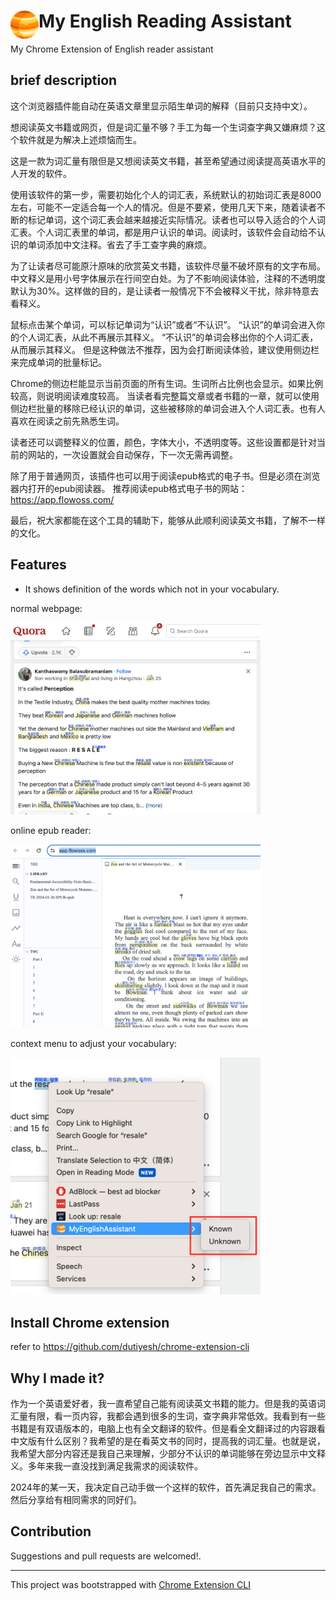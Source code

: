# <img src="public/icons/icon_48.png" width="45" align="left"> My English Reading Assistant

My Chrome Extension of English reader assistant


## brief description
这个浏览器插件能自动在英语文章里显示陌生单词的解释（目前只支持中文）。

想阅读英文书籍或网页，但是词汇量不够？手工为每一个生词查字典又嫌麻烦？这个软件就是为解决上述烦恼而生。

这是一款为词汇量有限但是又想阅读英文书籍，甚至希望通过阅读提高英语水平的人开发的软件。

使用该软件的第一步，需要初始化个人的词汇表，系统默认的初始词汇表是8000左右，可能不一定适合每一个人的情况。但是不要紧，使用几天下来，随着读者不断的标记单词，这个词汇表会越来越接近实际情况。读者也可以导入适合的个人词汇表。个人词汇表里的单词，都是用户认识的单词。阅读时，该软件会自动给不认识的单词添加中文注释。省去了手工查字典的麻烦。

为了让读者尽可能原汁原味的欣赏英文书籍，该软件尽量不破坏原有的文字布局。中文释义是用小号字体展示在行间空白处。为了不影响阅读体验，注释的不透明度默认为30%。这样做的目的，是让读者一般情况下不会被释义干扰，除非特意去看释义。

鼠标点击某个单词，可以标记单词为“认识”或者“不认识”。
“认识”的单词会进入你的个人词汇表，从此不再展示其释义。
“不认识”的单词会移出你的个人词汇表，从而展示其释义。
但是这种做法不推荐，因为会打断阅读体验，建议使用侧边栏来完成单词的批量标记。

Chrome的侧边栏能显示当前页面的所有生词。生词所占比例也会显示。如果比例较高，则说明阅读难度较高。
当读者看完整篇文章或者书籍的一章，就可以使用侧边栏批量的移除已经认识的单词，这些被移除的单词会进入个人词汇表。也有人喜欢在阅读之前先熟悉生词。

读者还可以调整释义的位置，颜色，字体大小，不透明度等。这些设置都是针对当前的网站的，一次设置就会自动保存，下一次无需再调整。


除了用于普通网页，该插件也可以用于阅读epub格式的电子书。但是必须在浏览器内打开的epub阅读器。
推荐阅读epub格式电子书的网站：https://app.flowoss.com/

最后，祝大家都能在这个工具的辅助下，能够从此顺利阅读英文书籍，了解不一样的文化。

## Features

- It shows definition of the words which not in your vocabulary.

normal webpage:

<img src="public/screenshots/webpage.png" width="400">

online epub reader:

<img src="public/screenshots/epub.png" width="400">

context menu to adjust your vocabulary:

<img src="public/screenshots/context-menu.png" width="400">

## Install Chrome extension

refer to https://github.com/dutiyesh/chrome-extension-cli

## Why I made it?
作为一个英语爱好者，我一直希望自己能有阅读英文书籍的能力。但是我的英语词汇量有限，看一页内容，我都会遇到很多的生词，查字典非常低效。我看到有一些书籍是有双语版本的，电脑上也有全文翻译的软件。但是看全文翻译过的内容跟看中文版有什么区别？我希望的是在看英文书的同时，提高我的词汇量。也就是说，我希望大部分内容还是我自己来理解，少部分不认识的单词能够在旁边显示中文释义。多年来我一直没找到满足我需求的阅读软件。

2024年的某一天，我决定自己动手做一个这样的软件，首先满足我自己的需求。然后分享给有相同需求的同好们。



## Contribution

Suggestions and pull requests are welcomed!.

---

This project was bootstrapped with [Chrome Extension CLI](https://github.com/dutiyesh/chrome-extension-cli)

